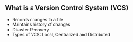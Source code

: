 ## What is a Version Control System (VCS)

- Records changes to a file
- Maintains history of changes
- Disaster Recovery
- Types of VCS: Local, Centralized and Distributed
